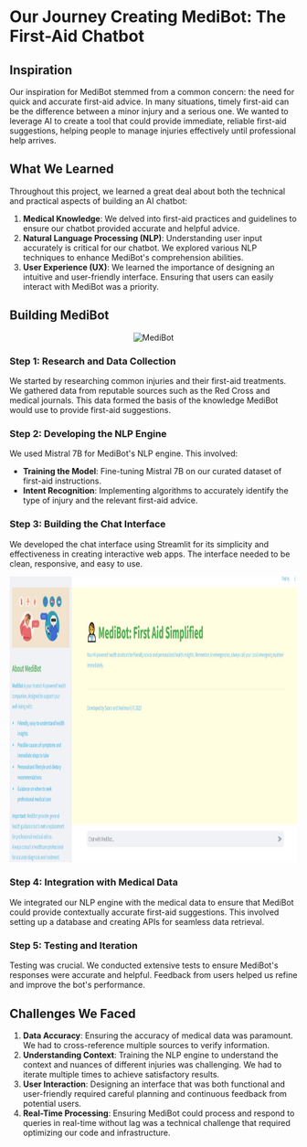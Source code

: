 # Our Journey Creating MediBot: The First-Aid Chatbot

## Inspiration

Our inspiration for MediBot stemmed from a common concern: the need for quick and accurate first-aid advice. In many situations, timely first-aid can be the difference between a minor injury and a serious one. We wanted to leverage AI to create a tool that could provide immediate, reliable first-aid suggestions, helping people to manage injuries effectively until professional help arrives.

## What We Learned

Throughout this project, we learned a great deal about both the technical and practical aspects of building an AI chatbot:

1. **Medical Knowledge**: We delved into first-aid practices and guidelines to ensure our chatbot provided accurate and helpful advice.
2. **Natural Language Processing (NLP)**: Understanding user input accurately is critical for our chatbot. We explored various NLP techniques to enhance MediBot's comprehension abilities.
3. **User Experience (UX)**: We learned the importance of designing an intuitive and user-friendly interface. Ensuring that users can easily interact with MediBot was a priority.

## Building MediBot

<div align="center">
    <img src="./MediBot.jpeg" alt="MediBot" width="300" height="300"/>
</div>

### Step 1: Research and Data Collection

We started by researching common injuries and their first-aid treatments. We gathered data from reputable sources such as the Red Cross and medical journals. This data formed the basis of the knowledge MediBot would use to provide first-aid suggestions.

### Step 2: Developing the NLP Engine

We used Mistral 7B for MediBot's NLP engine. This involved:

- **Training the Model**: Fine-tuning Mistral 7B on our curated dataset of first-aid instructions.
- **Intent Recognition**: Implementing algorithms to accurately identify the type of injury and the relevant first-aid advice.

### Step 3: Building the Chat Interface

We developed the chat interface using Streamlit for its simplicity and effectiveness in creating interactive web apps. The interface needed to be clean, responsive, and easy to use.

<div align="center">
    <img src="./MediBot_UI.jpg" alt="MediBot" width="1000" height="500"/>
</div>

### Step 4: Integration with Medical Data

We integrated our NLP engine with the medical data to ensure that MediBot could provide contextually accurate first-aid suggestions. This involved setting up a database and creating APIs for seamless data retrieval.

### Step 5: Testing and Iteration

Testing was crucial. We conducted extensive tests to ensure MediBot's responses were accurate and helpful. Feedback from users helped us refine and improve the bot's performance.



## Challenges We Faced

1. **Data Accuracy**: Ensuring the accuracy of medical data was paramount. We had to cross-reference multiple sources to verify information.
2. **Understanding Context**: Training the NLP engine to understand the context and nuances of different injuries was challenging. We had to iterate multiple times to achieve satisfactory results.
3. **User Interaction**: Designing an interface that was both functional and user-friendly required careful planning and continuous feedback from potential users.
4. **Real-Time Processing**: Ensuring MediBot could process and respond to queries in real-time without lag was a technical challenge that required optimizing our code and infrastructure.



